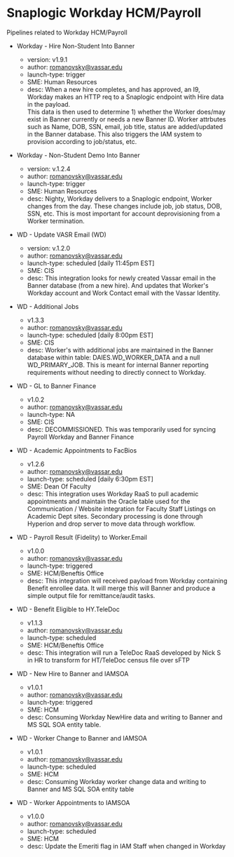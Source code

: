 # Snaplogic Workday HCM/Payroll
Pipelines related to Workday HCM/Payroll

- Workday - Hire Non-Student Into Banner
    - version: v1.9.1
    - author: romanovsky@vassar.edu
    - launch-type: trigger
    - SME: Human Resources
    - desc: When a new hire completes, and has approved, an I9, Workday makes an HTTP req to a Snaplogic endpoint with Hire data in the payload.  
    This data is then used to determine 1) whether the Worker does/may exist in Banner currently or needs a new Banner ID.  Worker attrbutes such
    as Name, DOB, SSN, email, job title, status are added/updated in the Banner database.  This also triggers the IAM system to provision according
    to job/status, etc.

- Workday - Non-Student Demo Into Banner
    - version: v.1.2.4
    - author: romanovsky@vassar.edu
    - launch-type: trigger
    - SME: Human Resources
    - desc: Nighty, Workday delivers to a Snaplogic endpoint, Worker changes from the day.  These changes include job, job status, DOB, SSN, etc.  This is
    most important for account deprovisioning from a Worker termination.

- WD - Update VASR Email (WD)
    - version: v.1.2.0
    - author: romanovsky@vassar.edu
    - launch-type: scheduled [daily 11:45pm EST]    
    - SME: CIS
    - desc: This integration looks for newly created Vassar email in the Banner database (from a new hire). And updates that Worker's Workday account and Work
    Contact email with the Vassar Identity.

- WD - Additional Jobs
    - v1.3.3
    - author: romanovsky@vassar.edu
    - launch-type: scheduled [daily 8:00pm EST]
    - SME: CIS
    - desc: Worker's with additional jobs are maintained in the Banner database within table: DAIES.WD_WORKER_DATA and a null WD_PRIMARY_JOB.  This is meant for internal
    Banner reporting requirements without needing to directly connect to Workday.

- WD - GL to Banner Finance
    - v1.0.2
    - author: romanovsky@vassar.edu
    - launch-type: NA
    - SME: CIS
    - desc: DECOMMISSIONED. This was temporarily used for syncing Payroll Workday and Banner Finance

- WD - Academic Appointments to FacBios
    - v1.2.6
    - author: romanovsky@vassar.edu
    - launch-type: scheduled [daily 6:30pm EST]
    - SME: Dean Of Faculty
    - desc: This integration uses Workday RaaS to pull academic appointments and maintain the Oracle table used for the Communication / Website integration
    for Faculty Staff Listings on Academic Dept sites.  Secondary processing is done through Hyperion and drop server to move data through workflow.

- WD - Payroll Result (Fidelity) to Worker.Email
    - v1.0.0
    - author: romanovsky@vassar.edu
    - launch-type: triggered
    - SME: HCM/Beneftis Office
    - desc: This integration will received payload from Workday containing Benefit enrollee data.  It will merge this will Banner and produce a simple output file for remittance/audit tasks.

- WD - Benefit Eligible to HY.TeleDoc
    - v1.1.3
    - author: romanovsky@vassar.edu
    - launch-type: scheduled
    - SME: HCM/Beneftis Office
    - desc: This integration will run a TeleDoc RaaS developed by Nick S in HR to transform for HT/TeleDoc census file over sFTP

- WD - New Hire to Banner and IAMSOA
    - v1.0.1
    - author: romanovsky@vassar.edu
    - launch-type: triggered
    - SME: HCM
    - desc: Consuming Workday NewHire data and writing to Banner and MS SQL SOA entity table.

- WD - Worker Change to Banner and IAMSOA
    - v1.0.1
    - author: romanovsky@vassar.edu
    - launch-type: scheduled
    - SME: HCM
    - desc: Consuming Workday worker change data and writing to Banner and MS SQL SOA entity table

- WD - Worker Appointments to IAMSOA
    - v1.0.0
    - author: romanovsky@vassar.edu
    - launch-type: scheduled
    - SME: HCM
    - desc: Update the Emeriti flag in IAM Staff when changed in Workday
